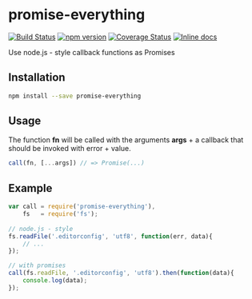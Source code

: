 # promise-everything
[![Build Status](https://travis-ci.org/bash/promise-everything.svg?branch=master)](https://travis-ci.org/bash/promise-everything) 
[![npm version](https://badge.fury.io/js/promise-everything.svg)](https://badge.fury.io/js/promise-everything)
[![Coverage Status](https://coveralls.io/repos/bash/promise-everything/badge.svg?branch=master&service=github)](https://coveralls.io/github/bash/promise-everything?branch=master)
[![Inline docs](http://inch-ci.org/github/bash/promise-everything.svg?branch=master&style=shields)](http://inch-ci.org/github/bash/promise-everything)

Use node.js - style callback functions as Promises

## Installation

```bash
npm install --save promise-everything
```

## Usage

The function **fn** will be called with the arguments **args** + a callback that should be invoked with error + value.

```javascript  
call(fn, [...args]) // => Promise(...)
```

## Example

```javascript
var call = require('promise-everything'),
    fs   = require('fs');
    
// node.js - style
fs.readFile('.editorconfig', 'utf8', function(err, data){
    // ...
});

// with promises
call(fs.readFile, '.editorconfig', 'utf8').then(function(data){
    console.log(data);
});
```
